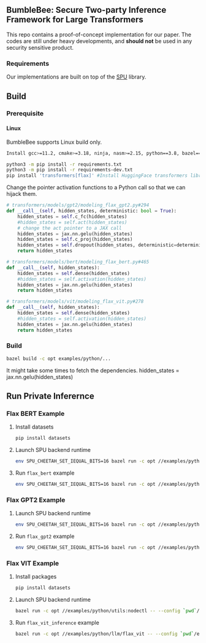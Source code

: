 ## BumbleBee: Secure Two-party Inference Framework for Large Transformers

This repo contains a proof-of-concept implementation for our paper.
The codes are still under heavy developments, and **should not** be used in any security sensitive product.

### Requirements

Our implementations are built on top of the  [SPU](https://github.com/secretflow/spu) library. 

## Build

### Prerequisite

#### Linux

BumbleBee supports Linux build only.

```sh
Install gcc>=11.2, cmake>=3.18, ninja, nasm>=2.15, python==3.8, bazel==5.4.0, golang

python3 -m pip install -r requirements.txt
python3 -m pip install -r requirements-dev.txt
pip install 'transformers[flax]' #Install HuggingFace transformers library
```

Change the pointer activation functions to a Python call so that we can hijack them.

```python
# transformers/models/gpt2/modeling_flax_gpt2.py#294
def __call__(self, hidden_states, deterministic: bool = True):
    hidden_states = self.c_fc(hidden_states)
    #hidden_states = self.act(hidden_states)  
    # change the act pointer to a JAX call
    hidden_states = jax.nn.gelu(hidden_states)
    hidden_states = self.c_proj(hidden_states)
    hidden_states = self.dropout(hidden_states, deterministic=deterministic)
    return hidden_states

# transformers/models/bert/modeling_flax_bert.py#465
def __call__(self, hidden_states):
    hidden_states = self.dense(hidden_states)
    #hidden_states = self.activation(hidden_states)
    hidden_states = jax.nn.gelu(hidden_states)
    return hidden_states

# transformers/models/vit/modeling_flax_vit.py#278
def __call__(self, hidden_states):
    hidden_states = self.dense(hidden_states)
    #hidden_states = self.activation(hidden_states)
    hidden_states = jax.nn.gelu(hidden_states)
    return hidden_states
```


### Build 

```sh
bazel build -c opt examples/python/...
```

It might take some times to fetch the dependencies.
    hidden_states = jax.nn.gelu(hidden_states)
## Run Private Inferernce

### Flax BERT Example

1. Install datasets

    ```sh
    pip install datasets
    ```

2. Launch SPU backend runtime

    ```sh
    env SPU_CHEETAH_SET_IEQUAL_BITS=16 bazel run -c opt //examples/python/utils:nodectl -- --config `pwd`/examples/python/llm/flax_bert/2pc.json up
    ```

3. Run `flax_bert` example

    ```sh
    env SPU_CHEETAH_SET_IEQUAL_BITS=16 bazel run -c opt //examples/python/llm/flax_bert -- --config `pwd`/examples/python/llm/flax_bert/2pc.json
    ```

### Flax GPT2 Example

1. Launch SPU backend runtime

    ```sh
    env SPU_CHEETAH_SET_IEQUAL_BITS=16 bazel run -c opt //examples/python/utils:nodectl -- --config `pwd`/examples/python/llm/flax_gpt2/2pc.json up
    ```

2. Run `flax_gpt2` example

    ```sh
    env SPU_CHEETAH_SET_IEQUAL_BITS=16 bazel run -c opt //examples/python/llm/flax_gpt2 -- --config `pwd`/examples/python/llm/flax_gpt2/2pc.json
    ```

### Flax VIT Example

1. Install packages

    ```sh
    pip install datasets
    ```

2. Launch SPU backend runtime

    ```sh
    bazel run -c opt //examples/python/utils:nodectl -- --config `pwd`/examples/python/llm/flax_vit/2pc.json up
    ```

3. Run `flax_vit_inference` example

    ```sh
    bazel run -c opt //examples/python/llm/flax_vit -- --config `pwd`/examples/python/llm/flax_vit/2pc.json
    ```
